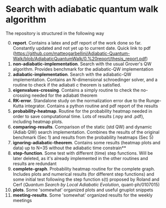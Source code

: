 # Search with adiabatic quantum walk algorithm

The repository is structured in the following way

  0. **report**. Contains a latex and pdf report of the work done so far. Constantly updated and not yet up to current date.
  Quick link to pdf (https://github.com/matteogarbellini/Adiabatic-Quantum-Walk/blob/AdiabaticQuantumWalk/0.%20report/thesis_report.pdf)
  1. **non-adiabatic-implementation**. Search with the usual Grover's QW algorithm. Provides benchmark for the adiabatic-QW implementation
  2. **adiabatic-implementation**. Search with the adiabatic-QW implementation. Contains an N-dimensional schroedinger solver, and a routine to check if the adiabati c theorem is satisfied.
  3. **eigenvalues-crossing**. Contains a simply routine to check the no-crossing needed for the adiabati theorem
  4. **RK-error**. Standalone study on the normalization error due to the Runge-Kutta integrator. Contains a python routine and pdf report of the results
  5. **probability-heatmap**. Routine for the probability heatmap needed in order to save computational time. Lots of results (.npy and .pdf), including heatmap plots.
  6. **comparing-results**. Comparison of the static (std QW) and dynamic (Adiab QW) search implementation. Combines the results of the original benchmark (Sec 1) and results from the probability heatmaps (Sec 5)
  7. **ignoring-adiabatic-theorem**. Contains some results (heatmap plots and data) up to N=35 without the adiabatic time constrain**
  8. **step-function**. Some test with different (time) step functions. Will be later deleted, as it's already implemented in the other routines and results are redundant
  9. **complete-graph**. Probability heatmap routine for the complete graph. Includes plots and numerical results (for different step functions) and some initial test following the step function s(t) proposed by Roland and Cerf (*Quantum Search by Local Adiabatic Evolution*, quant-ph/0107015)
  10. **plots**. Some 'somewhat' organized plots and useful gnuplot snippets
  11. **meeting-results**. Some 'somewhat' organized results for the weekly meetings

